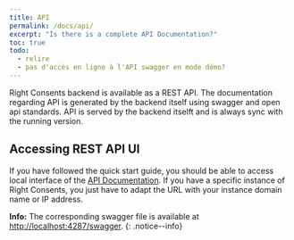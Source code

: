 ```yaml
---
title: API
permalink: /docs/api/
excerpt: "Is there is a complete API Documentation?"
toc: true
todo:
  - relire
  - pas d'accès en ligne à l'API swagger en mode démo?
---
```


Right Consents backend is available as a REST API. The documentation regarding API is generated by the backend itself using swagger and open api standards. API is served by the backend itselft and is always sync with the running version.

## Accessing REST API UI

If you have followed the quick start guide, you should be able to access local interface of the [API Documentation](http://localhost:4287/swagger-ui). If you have a specific instance of Right Consents, you just have to adapt the URL with your instance domain name or IP address.

<i class="fa fa-info-circle"></i> <b>Info:</b> The corresponding swagger file is available at [http://localhost:4287/swagger](http://localhost:4287/swagger).
{: .notice--info}


